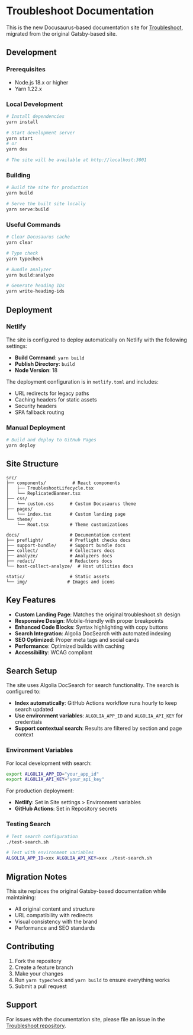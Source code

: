 # Troubleshoot Documentation

This is the new Docusaurus-based documentation site for [Troubleshoot](https://troubleshoot.sh), migrated from the original Gatsby-based site.

## Development

### Prerequisites

- Node.js 18.x or higher
- Yarn 1.22.x

### Local Development

```bash
# Install dependencies
yarn install

# Start development server
yarn start
# or
yarn dev

# The site will be available at http://localhost:3001
```

### Building

```bash
# Build the site for production
yarn build

# Serve the built site locally
yarn serve:build
```

### Useful Commands

```bash
# Clear Docusaurus cache
yarn clear

# Type check
yarn typecheck

# Bundle analyzer
yarn build:analyze

# Generate heading IDs
yarn write-heading-ids
```

## Deployment

### Netlify

The site is configured to deploy automatically on Netlify with the following settings:

- **Build Command**: `yarn build`
- **Publish Directory**: `build`
- **Node Version**: 18

The deployment configuration is in `netlify.toml` and includes:
- URL redirects for legacy paths
- Caching headers for static assets
- Security headers
- SPA fallback routing

### Manual Deployment

```bash
# Build and deploy to GitHub Pages
yarn deploy
```

## Site Structure

```
src/
├── components/          # React components
│   ├── TroubleshootLifecycle.tsx
│   └── ReplicatedBanner.tsx
├── css/
│   └── custom.css      # Custom Docusaurus theme
├── pages/
│   └── index.tsx       # Custom landing page
└── theme/
    └── Root.tsx        # Theme customizations

docs/                   # Documentation content
├── preflight/          # Preflight checks docs
├── support-bundle/     # Support bundle docs
├── collect/            # Collectors docs
├── analyze/            # Analyzers docs
├── redact/             # Redactors docs
└── host-collect-analyze/  # Host utilities docs

static/                 # Static assets
└── img/               # Images and icons
```

## Key Features

- **Custom Landing Page**: Matches the original troubleshoot.sh design
- **Responsive Design**: Mobile-friendly with proper breakpoints
- **Enhanced Code Blocks**: Syntax highlighting with copy buttons
- **Search Integration**: Algolia DocSearch with automated indexing
- **SEO Optimized**: Proper meta tags and social cards
- **Performance**: Optimized builds with caching
- **Accessibility**: WCAG compliant

## Search Setup

The site uses Algolia DocSearch for search functionality. The search is configured to:

- **Index automatically**: GitHub Actions workflow runs hourly to keep search updated
- **Use environment variables**: `ALGOLIA_APP_ID` and `ALGOLIA_API_KEY` for credentials
- **Support contextual search**: Results are filtered by section and page context

### Environment Variables

For local development with search:
```bash
export ALGOLIA_APP_ID="your_app_id"
export ALGOLIA_API_KEY="your_api_key"
```

For production deployment:
- **Netlify**: Set in Site settings > Environment variables
- **GitHub Actions**: Set in Repository secrets

### Testing Search

```bash
# Test search configuration
./test-search.sh

# Test with environment variables
ALGOLIA_APP_ID=xxx ALGOLIA_API_KEY=xxx ./test-search.sh
```

## Migration Notes

This site replaces the original Gatsby-based documentation while maintaining:
- All original content and structure
- URL compatibility with redirects
- Visual consistency with the brand
- Performance and SEO standards

## Contributing

1. Fork the repository
2. Create a feature branch
3. Make your changes
4. Run `yarn typecheck` and `yarn build` to ensure everything works
5. Submit a pull request

## Support

For issues with the documentation site, please file an issue in the [Troubleshoot repository](https://github.com/replicatedhq/troubleshoot/issues).
